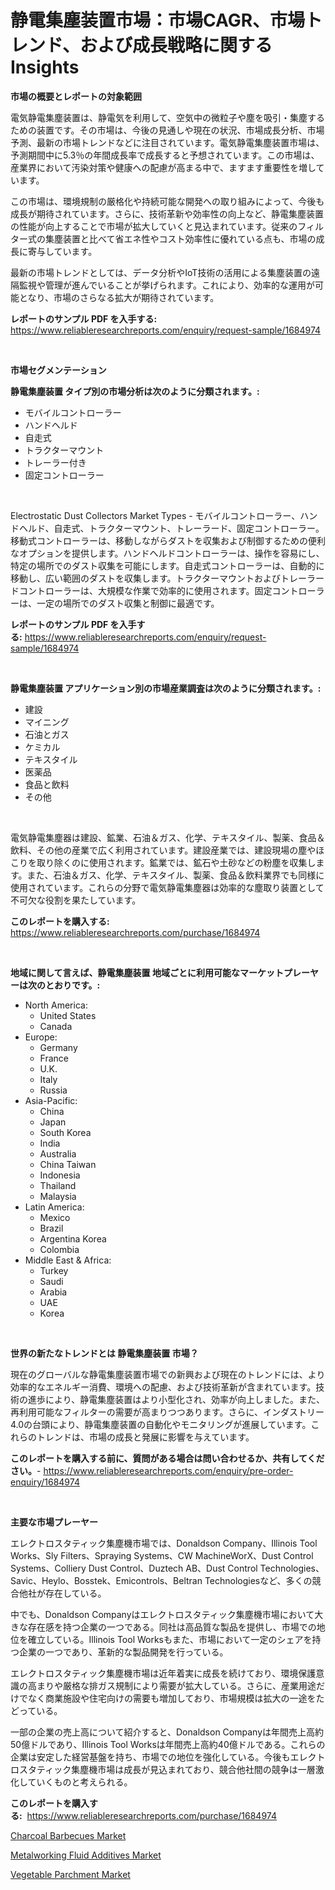 <p><h1>静電集塵装置市場：市場CAGR、市場トレンド、および成長戦略に関するInsights</h1></p><p><strong>市場の概要とレポートの対象範囲</strong></p>
<p><p>電気静電集塵装置は、静電気を利用して、空気中の微粒子や塵を吸引・集塵するための装置です。その市場は、今後の見通しや現在の状況、市場成長分析、市場予測、最新の市場トレンドなどに注目されています。電気静電集塵装置市場は、予測期間中に5.3％の年間成長率で成長すると予想されています。この市場は、産業界において汚染対策や健康への配慮が高まる中で、ますます重要性を増しています。</p><p>この市場は、環境規制の厳格化や持続可能な開発への取り組みによって、今後も成長が期待されています。さらに、技術革新や効率性の向上など、静電集塵装置の性能が向上することで市場が拡大していくと見込まれています。従来のフィルター式の集塵装置と比べて省エネ性やコスト効率性に優れている点も、市場の成長に寄与しています。</p><p>最新の市場トレンドとしては、データ分析やIoT技術の活用による集塵装置の遠隔監視や管理が進んでいることが挙げられます。これにより、効率的な運用が可能となり、市場のさらなる拡大が期待されています。</p></p>
<p><strong>レポートのサンプル PDF を入手する:</strong> <a href="https://www.reliableresearchreports.com/enquiry/request-sample/1684974">https://www.reliableresearchreports.com/enquiry/request-sample/1684974</a></p>
<p>&nbsp;</p>
<p><strong>市場セグメンテーション</strong></p>
<p><strong>静電集塵装置 タイプ別の市場分析は次のように分類されます。:</strong></p>
<p><ul><li>モバイルコントローラー</li><li>ハンドヘルド</li><li>自走式</li><li>トラクターマウント</li><li>トレーラー付き</li><li>固定コントローラー</li></ul></p>
<p>&nbsp;</p>
<p><p>Electrostatic Dust Collectors Market Types - モバイルコントローラー、ハンドヘルド、自走式、トラクターマウント、トレーラード、固定コントローラー。移動式コントローラーは、移動しながらダストを収集および制御するための便利なオプションを提供します。ハンドヘルドコントローラーは、操作を容易にし、特定の場所でのダスト収集を可能にします。自走式コントローラーは、自動的に移動し、広い範囲のダストを収集します。トラクターマウントおよびトレーラードコントローラーは、大規模な作業で効率的に使用されます。固定コントローラーは、一定の場所でのダスト収集と制御に最適です。</p></p>
<p><strong>レポートのサンプル PDF を入手する:</strong>&nbsp;<a href="https://www.reliableresearchreports.com/enquiry/request-sample/1684974">https://www.reliableresearchreports.com/enquiry/request-sample/1684974</a></p>
<p>&nbsp;</p>
<p><strong> 静電集塵装置 アプリケーション別の市場産業調査は次のように分類されます。:</strong></p>
<p><ul><li>建設</li><li>マイニング</li><li>石油とガス</li><li>ケミカル</li><li>テキスタイル</li><li>医薬品</li><li>食品と飲料</li><li>その他</li></ul></p>
<p>&nbsp;</p>
<p><p>電気静電集塵器は建設、鉱業、石油＆ガス、化学、テキスタイル、製薬、食品＆飲料、その他の産業で広く利用されています。建設産業では、建設現場の塵やほこりを取り除くのに使用されます。鉱業では、鉱石や土砂などの粉塵を収集します。また、石油＆ガス、化学、テキスタイル、製薬、食品＆飲料業界でも同様に使用されています。これらの分野で電気静電集塵器は効率的な塵取り装置として不可欠な役割を果たしています。</p></p>
<p><strong>このレポートを購入する:</strong>&nbsp; <a href="https://www.reliableresearchreports.com/purchase/1684974">https://www.reliableresearchreports.com/purchase/1684974</a></p>
<p>&nbsp;</p>
<p><strong>地域に関して言えば、静電集塵装置 地域ごとに利用可能なマーケットプレーヤーは次のとおりです。:</strong></p>
<p><ul>
    <li>
        North America:
        <ul>
            <li>United States</li>
            <li>Canada</li>
        </ul>
    </li>
    <li>
        Europe:
        <ul>
            <li>Germany</li>
            <li>France</li>
            <li>U.K.</li>
            <li>Italy</li>
            <li>Russia</li>
        </ul>
    </li>
    <li>
        Asia-Pacific:
        <ul>
            <li>China</li>
            <li>Japan</li>
            <li>South Korea</li>
            <li>India</li>
            <li>Australia</li>
            <li>China Taiwan</li>
            <li>Indonesia</li>
            <li>Thailand</li>
            <li>Malaysia</li>
        </ul>
    </li>
    <li>
        Latin America:
        <ul>
            <li>Mexico</li>
            <li>Brazil</li>
            <li>Argentina Korea</li>
            <li>Colombia</li>
        </ul>
    </li>
    <li>
        Middle East & Africa:
        <ul>
            <li>Turkey</li>
            <li>Saudi</li>
            <li>Arabia</li>
            <li>UAE</li>
            <li>Korea</li>
        </ul>
    </li>
    </ul></p>
<p>&nbsp;</p>
<p><strong>世界の新たなトレンドとは 静電集塵装置 市場？</strong></p>
<p><p>現在のグローバルな静電集塵装置市場での新興および現在のトレンドには、より効率的なエネルギー消費、環境への配慮、および技術革新が含まれています。技術の進歩により、静電集塵装置はより小型化され、効率が向上しました。また、再利用可能なフィルターの需要が高まりつつあります。さらに、インダストリー4.0の台頭により、静電集塵装置の自動化やモニタリングが進展しています。これらのトレンドは、市場の成長と発展に影響を与えています。</p></p>
<p><strong>このレポートを購入する前に、質問がある場合は問い合わせるか、共有してください。</strong>- <a href="https://www.reliableresearchreports.com/enquiry/pre-order-enquiry/1684974">https://www.reliableresearchreports.com/enquiry/pre-order-enquiry/1684974</a></p>
<p>&nbsp;</p>
<p><strong>主要な市場プレーヤー</strong></p>
<p><p>エレクトロスタティック集塵機市場では、Donaldson Company、Illinois Tool Works、Sly Filters、Spraying Systems、CW MachineWorX、Dust Control Systems、Colliery Dust Control、Duztech AB、Dust Control Technologies、Savic、Heylo、Bosstek、Emicontrols、Beltran Technologiesなど、多くの競合他社が存在している。</p><p>中でも、Donaldson Companyはエレクトロスタティック集塵機市場において大きな存在感を持つ企業の一つである。同社は高品質な製品を提供し、市場での地位を確立している。Illinois Tool Worksもまた、市場において一定のシェアを持つ企業の一つであり、革新的な製品開発を行っている。</p><p>エレクトロスタティック集塵機市場は近年着実に成長を続けており、環境保護意識の高まりや厳格な排ガス規制により需要が拡大している。さらに、産業用途だけでなく商業施設や住宅向けの需要も増加しており、市場規模は拡大の一途をたどっている。</p><p>一部の企業の売上高について紹介すると、Donaldson Companyは年間売上高約50億ドルであり、Illinois Tool Worksは年間売上高約40億ドルである。これらの企業は安定した経営基盤を持ち、市場での地位を強化している。今後もエレクトロスタティック集塵機市場は成長が見込まれており、競合他社間の競争は一層激化していくものと考えられる。</p></p>
<p><strong>このレポートを購入する:</strong>&nbsp;&nbsp;<a href="https://www.reliableresearchreports.com/purchase/1684974">https://www.reliableresearchreports.com/purchase/1684974</a></p>
<p><p><a href="https://github.com/angelajermaine/Market-Research-Report-List-2/blob/main/charcoal-barbecues-market.md">Charcoal Barbecues Market</a></p><p><a href="https://github.com/shotows/Market-Research-Report-List-1/blob/main/metalworking-fluid-additives-market.md">Metalworking Fluid Additives Market</a></p><p><a href="https://github.com/beatblasta/Market-Research-Report-List-2/blob/main/vegetable-parchment-market.md">Vegetable Parchment Market</a></p></p>